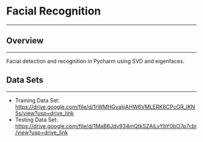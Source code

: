 # Facial Recognition

 ---

## Overview

---

Facial detection and recognition in Pycharm using SVD and eigenfaces.
## Data Sets

---
- Training Data Set: https://drive.google.com/file/d/1rWMHGvaljiAHW6VMLERK8CPcGR_lKN5s/view?usp=drive_link
- Testing Data Set: https://drive.google.com/file/d/1MaB6Jdy934mQtkSZAiLvYbY0bO7p7cbi/view?usp=drive_link
